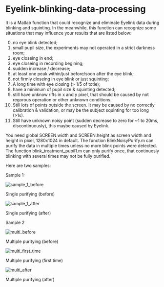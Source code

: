 # Eyelink-blinking-data-processing
It is a Matlab function that could recognize and eliminate Eyelink data during blinking and squinting. In the meanwhile, this function can recognize some situations that may influence your results that are listed below:

0. no eye blink detected;
1. small pupil size, the experiments may not operated in a strict darkness room;
2. eye closeing in end;
3. eye closeing in recording begining;
4. sudden increase / decrease;
5. at least one peak within/just before/soon after the eye blink;
6. not firmly closeing in eye blink or just squinting;
7. A long time with eye closing (> 1/5 of totle);
8. have a minimum of pupil size & squinting detected;
9. still have unknow rifts in x and y pixel, that should be caused by not regorous operation or other unknown conditions.
10. Still lots of points outside the screen. It may be caused by no correctly calibration & validation, or may be the subject squinting for too long (>1s).
11. Still have unknown noisy point (sudden decrease to zero for ~1 to 20ms, discontinuously), this maybe caused by Eyelink.

You need global SCREEN.width and SCREEN.height as screen width and height in pixel, 1280x1024 in default.
The function BlinkNoisyPurify.m can purify the data in multiple times unless no more blink points were detected. The function blink_treatment_pupil1.m can only purify once, that continuesly blinking with several times may not be fully purified.

Here are two samples:

Sample 1:

![sample_1_before](https://github.com/softdrinks/Eyelink-blinking-data-processing/blob/master/sample/sample1_before.jpg)

Single purifying (before)



![sample_1_after](https://github.com/softdrinks/Eyelink-blinking-data-processing/blob/master/sample/sample1_after.jpg)

Single purifying (after)



Sample 2

![multi_before](https://github.com/softdrinks/Eyelink-blinking-data-processing/blob/master/sample/sample2_1st.jpg)

Multiple puritying (before)



![multi_first_time](https://github.com/softdrinks/Eyelink-blinking-data-processing/blob/master/sample/sample2_2nd.jpg)

Multiple purifying (first time)



![multi_after](https://github.com/softdrinks/Eyelink-blinking-data-processing/blob/master/sample/sample2_after.jpg)

Multiple purifying (after)

